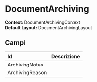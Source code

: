 # DocumentArchiving

  
 **Context:** DocumentArchivingContext   
 **Default Layout:** DocumentArchivingLayout

## Campi

| Id | Descrizione |
| :--- | :--- |
| ArchivingNotes |  |
| ArchivingReason |  |

